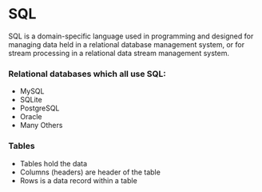 # SQL

SQL is a domain-specific language used in programming and designed for managing data held in a relational database management system, or for stream processing in a relational data stream management system.

### Relational databases which all use SQL:
* MySQL
* SQLite
* PostgreSQL
* Oracle
* Many Others


### Tables
* Tables hold the data
* Columns (headers) are header of the table
* Rows is a data record within a table
